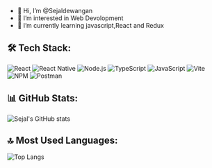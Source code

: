 - 👋 Hi, I’m @Sejaldewangan
- 👀 I’m interested in Web Devolopment
- 🌱 I’m currently learning javascript,React and Redux


 ## 🛠 Tech Stack:
![React](https://img.shields.io/badge/React-20232A?style=for-the-badge&logo=react&logoColor=61DAFB)
![React Native](https://img.shields.io/badge/React%20Native-20232A?style=for-the-badge&logo=react&logoColor=61DAFB)
![Node.js](https://img.shields.io/badge/Node.js-339933?style=for-the-badge&logo=nodedotjs&logoColor=white)
![TypeScript](https://img.shields.io/badge/TypeScript-3178C6?style=for-the-badge&logo=typescript&logoColor=white)
![JavaScript](https://img.shields.io/badge/JavaScript-F7DF1E?style=for-the-badge&logo=javascript&logoColor=black)
![Vite](https://img.shields.io/badge/Vite-646CFF?style=for-the-badge&logo=vite&logoColor=white)
![NPM](https://img.shields.io/badge/NPM-CB3837?style=for-the-badge&logo=npm&logoColor=white)
![Postman](https://img.shields.io/badge/Postman-FF6C37?style=for-the-badge&logo=postman&logoColor=white)



## 📊 GitHub Stats:
 ![Sejal's GitHub stats](https://github-readme-stats.vercel.app/api?username=sejaldewangan&show_icons=true&theme=radical)


 
## 🔝 Most Used Languages:
![Top Langs](https://github-readme-stats.vercel.app/api/top-langs/?username=sejaldewangan&layout=compact&theme=tokyonight)
  


